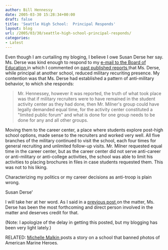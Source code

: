 ```yaml
---
author: Bill Hennessy
date: 2005-03-30 15:28:34+00:00
draft: false
title: 'Seattle High School:  Principal Responds'
layout: blog
url: /2005/03/30/seattle-high-school-principal-responds/
categories:
- Latest
---
```


Even though I am curtailing my bloging, I believe I owe Susan Derse her say.  Ms. Derse was kind enough to respond to my [e-mail to the Board of Education ](https://www.hennessysview.com/?p=637)in which I commented on [past published reports ](https://michellemalkin.com/archives/001843.htm)that Ms. Derse, while principal at another school, reduced military recuriting presence.  My contention was that Ms. Derse had established a pattern of anti-military behavior, to which she responds:



> Mr. Hennessey,  however it was reported, the truth of what took place was that if military recruiters were to have remained in the student activity center as they had done, then Mr. Milner's group could have legally demanded equal time, for the activity center constituted a "limited public forum" and what is done for one group needs to be done for any and all other groups.

Moving them to the career center, a place where students explore post-high school options, made sense to the recruiters and worked very well.  All five branches of the military continued to visit the school, each four times for general recruiting and unlimited follow-up visits.  Mr. Milner requested equal time in the career center, but as the career center did not serve anti-career or anti-military or anti-college activities, the school was able to limit his activities to placing brochures in files in case students requested them.  This was not to his liking.

Characterizing my politics or my career decisions as anti-troop is plain wrong.

Susan Derse'



I will take her at her word.  As I said in a [previous post ](https://www.hennessysview.com/?p=624)on the matter, Ms. Derse has been the most forthcoming and direct person involved in the matter and deserves credit for that.

(Note:  I apologize of the delay in getting this posted, but my blogging has been very light lately.)

RELATED: [Michelle Malkin ](https://michellemalkin.com/archives/001931.htm)posts a story on a school that banned photos of American Marine Heroes.  

